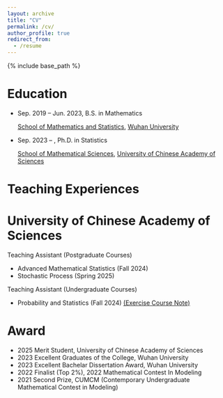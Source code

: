 ```yaml
---
layout: archive
title: "CV"
permalink: /cv/
author_profile: true
redirect_from:
  - /resume
---
```


{% include base_path %}

Education
======
* Sep. 2019 – Jun. 2023, B.S. in Mathematics
  
  [School of Mathematics and Statistics](https://maths.whu.edu.cn/), [Wuhan University](https://www.whu.edu.cn/)

* Sep. 2023 – , Ph.D. in Statistics 
  
  [School of Mathematical Sciences](https://math.ucas.ac.cn/), [University of Chinese Academy of Sciences](https://www.ucas.ac.cn/)

Teaching Experiences
======

University of Chinese Academy of Sciences
======

Teaching Assistant (Postgraduate Courses)
* Advanced Mathematical Statistics (Fall 2024)
* Stochastic Process (Spring 2025)


Teaching Assistant (Undergraduate Courses)
* Probability and Statistics (Fall 2024) [(Exercise Course Note)](https://github.com/zgj19stat/Probability-and-Statistics-Fall-2024)


Award
======

* 2025  Merit Student, University of Chinese Academy of Sciences
* 2023  Excellent Graduates of the College, Wuhan University
* 2023  Excellent Bachelar Dissertation Award, Wuhan University
* 2022  Finalist (Top 2%), 2022 Mathematical Contest In Modeling
* 2021  Second Prize, CUMCM (Contemporary Undergraduate Mathematical Contest in Modeling)
